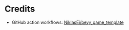 Credits
===

* GitHub action workflows: [NiklasEi/bevy_game_template](https://github.com/NiklasEi/bevy_game_template)
